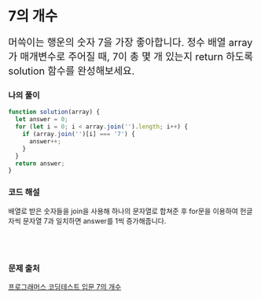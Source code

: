 # 7의 개수

<p style='font-size: 20px'>머쓱이는 행운의 숫자 7을 가장 좋아합니다. 정수 배열 array가 매개변수로 주어질 때, 7이 총 몇 개 있는지 return 하도록 solution 함수를 완성해보세요.</p>

### 나의 풀이

```javascript
function solution(array) {
  let answer = 0;
  for (let i = 0; i < array.join('').length; i++) {
    if (array.join('')[i] === '7') {
      answer++;
    }
  }
  return answer;
}
```

### 코드 해설
배열로 받은 숫자들을 join을 사용해 하나의 문자열로 합쳐준 후 for문을 이용하여
헌글자씩 문자열 7과 일치하면 answer를 1씩 증가해줍니다. 
<br />
<br />
<br />
<br />
### 문제 출처
<a href='https://school.programmers.co.kr/learn/courses/30/lessons/120912'>프로그래머스 코딩테스트 입문 7의 개수</a>